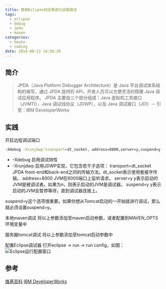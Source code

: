 ```yaml
---
title: 使用Eclipse对应用进行远端调试
tags:
  - eclipse
  - debug
  - jpda
  - maven
categories:
  - howto
  - coding
date: 2014-08-13 14:58:20
---
```



## 简介 ##
> JPDA（Java Platform Debugger Architecture）是 Java 平台调试体系结构的缩写，通过 JPDA 提供的 API，开发人员可以方便灵活的搭建 Java 调试应用程序。 JPDA 主要由三个部分组成：Java 虚拟机工具接口（JVMTI），Java 调试线协议（JDWP），以及 Java 调试接口（JDI）-- 引至：IBM DeveloperWorks

## 实践 ##

开启远程调试端口
```bash
-Xdebug -Xrunjdwp:transport=dt_socket, address=8000,server=y,suspend=y
```

* -Xdebug 启用调试特性
* -Xrunjdwp 启用JDWP实现，它包含若干子选项：
 transport=dt_socket JPDA front-end和back-end之间的传输方法。dt_socket表示使用套接字传输。
 address=8000 JVM在8000端口上监听请求。
 server=y y表示启动的JVM是被调试者。如果为n，则表示启动的JVM是调试器。
 suspend=y y表示启动的JVM会暂停等待，直到调试器连接上。

suspend=y这个选项很重要。如果你想从Tomcat启动的一开始就进行调试，那么就必须设置suspend=y。

本地maven调试
将以上参数添加至maven启动参数，或者配置到MAVEN_OPTS环境变量中

服务器tomcat调试
将以上参数添加至tomcat启动参数中

配置Eclipse调试器
打开eclipse -> run -> run config，如图：
![Eclipse运行配置窗口](http://www.ibm.com/developerworks/cn/opensource/os-eclipse-javadebug/debugconfig.jpg)

## 参考 ##
[维基百科](https://en.wikipedia.org/wiki/Java_Platform_Debugger_Architecture)
[IBM DeveloperWorks](http://www.ibm.com/developerworks/cn/java/j-lo-jpda1/index.html)

